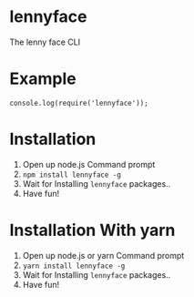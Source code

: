 # lennyface
The lenny face CLI

# Example
`console.log(require('lennyface'));`

# Installation
1. Open up node.js Command prompt
2. `npm install lennyface -g`
3. Wait for Installing `lennyface` packages..
4. Have fun!

# Installation With yarn
1. Open up node.js or yarn Command prompt
2. `yarn install lennyface -g`
3. Wait for Installing `lennyface` packages..
4. Have fun!
